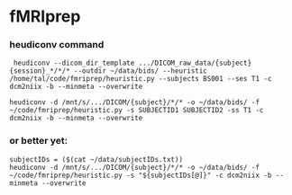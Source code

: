 # fMRIprep

### heudiconv command
` heudiconv --dicom_dir_template .../DICOM_raw_data/{subject}{session}_*/*/* --outdir ~/data/bids/ --heuristic /home/tal/code/fmriprep/heuristic.py --subjects BS001 --ses T1 -c dcm2niix -b --minmeta --overwrite`

`heudiconv -d /mnt/s/.../DICOM/{subject}/*/* -o ~/data/bids/ -f ~/code/fmriprep/heuristic.py -s SUBJECTID1 SUBJECTID2 -ss T1 -c dcm2niix -b --minmeta --overwrite`

### or better yet:
```
subjectIDs = ($(cat ~/data/subjectIDs.txt))
heudiconv -d /mnt/s/.../DICOM/{subject}/*/* -o ~/data/bids/ -f ~/code/fmriprep/heuristic.py -s "${subjectIDs[@]}" -c dcm2niix -b --minmeta --overwrite
```
